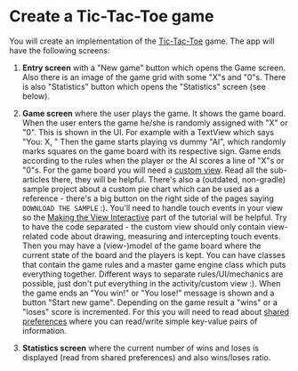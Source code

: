 # Create a Tic-Tac-Toe game

You will create an implementation of the [Tic-Tac-Toe](https://en.wikipedia.org/wiki/Tic-tac-toe) game. The app will have the following screens:

1. **Entry screen** with a "New game" button which opens the Game screen. Also there is an image of the game grid with some "X"s and "0"s. There is also "Statistics" button which opens the "Statistics" screen (see below).

2. **Game screen** where the user plays the game. It shows the game board. When the user enters the game he/she is randomly assigned with "X" or "0". This is shown in the UI. For example with a TextView which says "You: X, " Then the game starts playing vs dummy "AI", which randomly marks squares on the game board with its respective sign. Game ends according to the rules when the player or the AI scores a line of "X"s or "0"s. For the game board you will need a [custom view](https://developer.android.com/guide/topics/ui/custom-components.html). Read all the sub-articles there, they will be helpful. There's also a (outdated, non-gradle) sample project about a custom pie chart which can be used as a reference - there's a big button on the right side of the pages saying `DOWNLOAD THE SAMPLE` :). You'll need to handle touch events in your view so the [Making the View Interactive](https://developer.android.com/training/custom-views/making-interactive.html) part of the tutorial will be helpful. Try to have the code separated - the custom view should only contain view-related code about drawing, measuring and intercepting touch events. Then you may have a (view-)model of the game board where the current state of the board and the players is kept. You can have classes that contain the game rules and a master game engine class which puts everything together. Different ways to separate rules/UI/mechanics are possible, just don't put everything in the activity/custom view :). When the game ends an "You win!" or "You lose!" message is shown and a button "Start new game". Depending on the game result a "wins" or a "loses" score is incremented. For this you will need to read about [shared preferences](https://developer.android.com/training/data-storage/shared-preferences.html) where you can read/write simple key-value pairs of information. 

3. **Statistics screen** where the current number of wins and loses is displayed (read from shared preferences) and also wins/loses ratio.